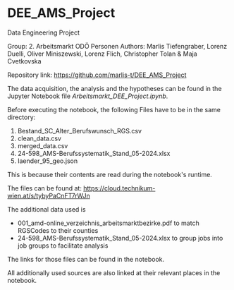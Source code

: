 # DEE_AMS_Project
 Data Engineering Project

Group: 2. Arbeitsmarkt ODÖ Personen
Authors: Marlis Tiefengraber, Lorenz Duelli, Oliver Miniszewski, Lorenz Flich, Christopher Tolan & Maja Cvetkovska

Repository link: https://github.com/marlis-t/DEE_AMS_Project

The data acquisition, the analysis and the hypotheses can be found in the Jupyter Notebook file *Arbeitsmarkt_DEE_Project.ipynb*.

Before executing the notebook, the following Files have to be in the same directory:
1. Bestand_SC_Alter_Berufswunsch_RGS.csv
2. clean_data.csv
3. merged_data.csv
4. 24-598_AMS-Berufssystematik_Stand_05-2024.xlsx
5. laender_95_geo.json

This is because their contents are read during the notebook's runtime.

The files can be found at: https://cloud.technikum-wien.at/s/tybyPaCnFT7rWJn

The additional data used is
- 001_amd-online_verzeichnis_arbeitsmarktbezirke.pdf to match RGSCodes to their counties
- 24-598_AMS-Berufssystematik_Stand_05-2024.xlsx to group jobs into job groups to facilitate analysis

The links for those files can be found in the notebook.

All additionally used sources are also linked at their relevant places in the notebook.